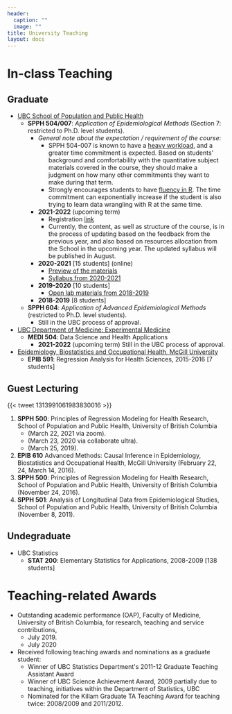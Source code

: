 ```yaml
---
header:
  caption: ""
  image: ""
title: University Teaching
layout: docs
---
```


# In-class Teaching

## Graduate
- <u>UBC School of Population and Public Health</u>
  - **SPPH 504/007**: *Application of Epidemiological Methods* (Section 7: restricted to Ph.D. level students).
    - *General note about the expectation / requirement of the course*:
      - SPPH 504-007  is known to have a <u>heavy workload</u>, and a greater time commitment is expected. Based on students' background and comfortability with the quantitative subject materials covered in the course, they should make a judgment on how many other commitments they want to make during that term.
      - Strongly encourages students to have <u>fluency in R</u>. The time commitment can exponentially increase if the student is also trying to learn data wrangling with R at the same time.
    - **2021-2022** (upcoming term)
      - Registration [link](https://courses.students.ubc.ca/cs/courseschedule?pname=subjarea&tname=subj-section&dept=SPPH&course=504&section=007)
      - Currently, the content, as well as structure of the course, is in the process of updating based on the feedback from the previous year, and also based on resources allocation from the School in the upcoming year. The updated syllabus will be published in August.
    - **2020-2021** [15 students] (online) 
      - [Preview of the materials](https://www.youtube.com/playlist?list=PL2yD6frXhFob_Mvfg21Y01t_yu1aC9NnP)
      - [Syllabus from 2020-2021](/Teaching/SPPH-504-section-007-Course-Outline.pdf)
    - **2019-2020** [10 students]
      - [Open lab materials from 2018-2019](https://ehsanx.github.io/spph504-007/)
    - **2018-2019** [8 students]
  - **SPPH 604**: *Application of Advanced Epidemiological Methods* (restricted to Ph.D. level students).
    - Still in the UBC process of approval. 
- <u>UBC Department of Medicine: Experimental Medicine</u>
  - **MEDI 504**: Data Science and Health Applications
    - **2021-2022** (upcoming term) Still in the UBC process of approval.
- <u>Epidemiology, Biostatistics and Occupational Health, McGill University</u>
  - **EPIB 591**: Regression Analysis for Health Sciences, 2015-2016 [7 students]

## Guest Lecturing

{{< tweet 1313991061983830016 >}}

1.	**SPPH 500**: Principles of Regression Modeling for Health Research, School of Population and Public Health, University of British Columbia 
    - (March 22, 2021 via zoom).
    - (March 23, 2020 via collaborate ultra).
    - (March 25, 2019).
3. **EPIB 610** Advanced Methods: Causal Inference in Epidemiology, Biostatistics and Occupational Health, McGill University (February 22, 24, March 14, 2016).
4.	**SPPH 500**: Principles of Regression Modeling for Health Research, School of Population and Public Health, University of British Columbia (November 24, 2016).
5.	**SPPH 501**: Analysis of Longitudinal Data from Epidemiological Studies, School of Population and Public Health, University of British Columbia (November 8, 2011).


## Undegraduate
- UBC Statistics
  - **STAT 200**: Elementary Statistics for Applications, 2008-2009 [138 students]
  
# Teaching-related Awards 

- Outstanding academic performance (OAP), Faculty of Medicine, University of British Columbia, for research, teaching and service contributions, 
  - July 2019.
  - July 2020
- Received following teaching awards and nominations as a graduate student:
  - Winner of UBC Statistics Department's  2011-12 Graduate Teaching Assistant Award
  - Winner of UBC Science Achievement Award, 2009 partially due to  teaching, initiatives within the Department of Statistics, UBC
  - Nominated for the Killam Graduate TA Teaching Award for teaching twice: 2008/2009 and 2011/2012.  